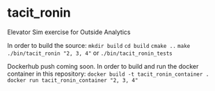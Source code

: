 # tacit_ronin
Elevator Sim exercise for Outside Analytics

In order to build the source:
`mkdir build`
`cd build`
`cmake ..`
`make`
`./bin/tacit_ronin "2, 3, 4"` or `./bin/tacit_ronin_tests`

Dockerhub push coming soon. In order to build and run the docker container in this repository:
`docker build -t tacit_ronin_container .`
`docker run tacit_ronin_container "2, 3, 4"`

